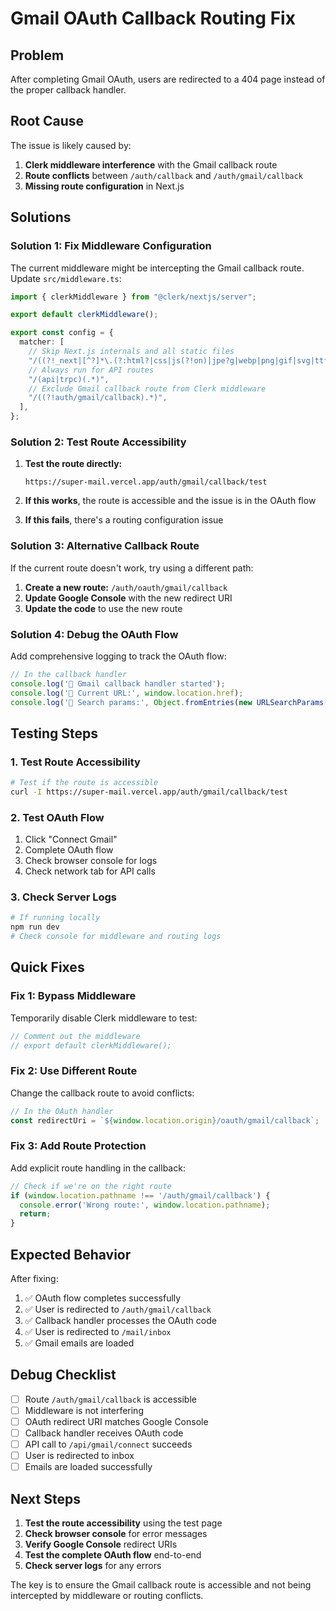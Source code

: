 # Gmail OAuth Callback Routing Fix

## Problem
After completing Gmail OAuth, users are redirected to a 404 page instead of the proper callback handler.

## Root Cause
The issue is likely caused by:
1. **Clerk middleware interference** with the Gmail callback route
2. **Route conflicts** between `/auth/callback` and `/auth/gmail/callback`
3. **Missing route configuration** in Next.js

## Solutions

### Solution 1: Fix Middleware Configuration

The current middleware might be intercepting the Gmail callback route. Update `src/middleware.ts`:

```typescript
import { clerkMiddleware } from "@clerk/nextjs/server";

export default clerkMiddleware();

export const config = {
  matcher: [
    // Skip Next.js internals and all static files
    "/((?!_next|[^?]*\.(?:html?|css|js(?!on)|jpe?g|webp|png|gif|svg|ttf|woff2?|ico|csv|docx?|xlsx?|zip|webmanifest)).*)",
    // Always run for API routes
    "/(api|trpc)(.*)",
    // Exclude Gmail callback route from Clerk middleware
    "/((?!auth/gmail/callback).*)",
  ],
};
```

### Solution 2: Test Route Accessibility

1. **Test the route directly:**
   ```
   https://super-mail.vercel.app/auth/gmail/callback/test
   ```

2. **If this works**, the route is accessible and the issue is in the OAuth flow
3. **If this fails**, there's a routing configuration issue

### Solution 3: Alternative Callback Route

If the current route doesn't work, try using a different path:

1. **Create a new route:** `/auth/oauth/gmail/callback`
2. **Update Google Console** with the new redirect URI
3. **Update the code** to use the new route

### Solution 4: Debug the OAuth Flow

Add comprehensive logging to track the OAuth flow:

```typescript
// In the callback handler
console.log('🔗 Gmail callback handler started');
console.log('🔗 Current URL:', window.location.href);
console.log('🔗 Search params:', Object.fromEntries(new URLSearchParams(window.location.search)));
```

## Testing Steps

### 1. Test Route Accessibility
```bash
# Test if the route is accessible
curl -I https://super-mail.vercel.app/auth/gmail/callback/test
```

### 2. Test OAuth Flow
1. Click "Connect Gmail"
2. Complete OAuth flow
3. Check browser console for logs
4. Check network tab for API calls

### 3. Check Server Logs
```bash
# If running locally
npm run dev
# Check console for middleware and routing logs
```

## Quick Fixes

### Fix 1: Bypass Middleware
Temporarily disable Clerk middleware to test:

```typescript
// Comment out the middleware
// export default clerkMiddleware();
```

### Fix 2: Use Different Route
Change the callback route to avoid conflicts:

```typescript
// In the OAuth handler
const redirectUri = `${window.location.origin}/oauth/gmail/callback`;
```

### Fix 3: Add Route Protection
Add explicit route handling in the callback:

```typescript
// Check if we're on the right route
if (window.location.pathname !== '/auth/gmail/callback') {
  console.error('Wrong route:', window.location.pathname);
  return;
}
```

## Expected Behavior

After fixing:
1. ✅ OAuth flow completes successfully
2. ✅ User is redirected to `/auth/gmail/callback`
3. ✅ Callback handler processes the OAuth code
4. ✅ User is redirected to `/mail/inbox`
5. ✅ Gmail emails are loaded

## Debug Checklist

- [ ] Route `/auth/gmail/callback` is accessible
- [ ] Middleware is not interfering
- [ ] OAuth redirect URI matches Google Console
- [ ] Callback handler receives OAuth code
- [ ] API call to `/api/gmail/connect` succeeds
- [ ] User is redirected to inbox
- [ ] Emails are loaded successfully

## Next Steps

1. **Test the route accessibility** using the test page
2. **Check browser console** for error messages
3. **Verify Google Console** redirect URIs
4. **Test the complete OAuth flow** end-to-end
5. **Check server logs** for any errors

The key is to ensure the Gmail callback route is accessible and not being intercepted by middleware or routing conflicts.
